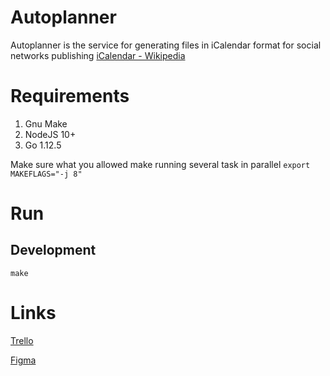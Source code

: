 # Autoplanner
Autoplanner is the service for generating files in iCalendar format for social networks publishing
[iCalendar - Wikipedia](https://en.wikipedia.org/wiki/ICalendar)

# Requirements

1. Gnu Make
2. NodeJS 10+
3. Go 1.12.5


Make sure what you allowed make running several task in parallel
`export MAKEFLAGS="-j 8"`

# Run

## Development

`make`


# Links

[Trello](https://trello.com/b/b3niKLX6/autoplanner)

[Figma](https://www.figma.com/file/Y0o0bS8OnLXJESNOjOGHe7Ez/autoplanner)
